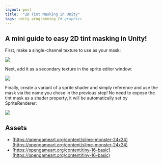 ```yaml
---
layout: post
title:  "2D Tint Masking in Unity"
tags: unity programming C# graphics
---
```

## A mini guide to easy 2D tint masking in Unity!
First, make a single-channel texture to use as your mask:

![](https://64.media.tumblr.com/1426a7931d35547cb846362d008a1fc6/f166f6e0ead6c3be-70/s540x810/93adf90d47ffdb6d2c12968fe47d16a02fed126b.png)

Next, add it as a secondary texture in the sprite editor window:

![](https://64.media.tumblr.com/ea94252d96174a2e0412a1cc01cbf9eb/f166f6e0ead6c3be-4d/s540x810/275fd7366bf1c06f09dfe7338dd8bc64e6db858b.png)

Finally, create a variant of a sprite shader and simply reference and use the mask via the name you chose in the previous step! No need to expose the tint mask as a shader property, it will be automatically set by SpriteRenderer:

![](https://64.media.tumblr.com/443fe94a3ac0eea0412a1faa15c92af6/f166f6e0ead6c3be-6e/s540x810/d62617ceae16c8a1d0bbe2e88d7c257f89b3cab1.png)

## Assets
* [https://opengameart.org/content/slime-monster-24x24](https://opengameart.org/content/slime-monster-24x24)
* [https://opengameart.org/content/tiny-16-basic](https://opengameart.org/content/tiny-16-basic)